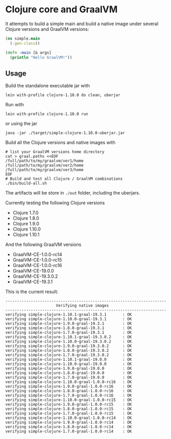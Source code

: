 # Clojure core and GraalVM

It attempts to build a simple main and build a native image under several Clojure versions and GraalVM versions:

``` clojure
(ns simple.main
  (:gen-class))

(defn -main [& args]
  (println "Hello GraalVM!"))
```

## Usage

Build the standalone executable jar with

    lein with-profile clojure-1.10.0 do clean, uberjar

Run with

    lein with-profile clojure-1.10.0 run

or using the jar

    java -jar ./target/simple-clojure-1.10.0-uberjar.jar

Build all the Clojure versions and native images with

    # list your GraalVM versions home directory
    cat > graal.paths <<EOF
    /full/path/to/my/graalvm/ver1/home
    /full/path/to/my/graalvm/ver2/home
    /full/path/to/my/graalvm/ver3/home
    EOF
    # Build and test all Clojure / GraalVM combinations
    ./bin/build-all.sh

The artifacts will be store in `./out` folder, including the uberjars.

Currently testing the following Clojure versions

  - Clojure 1.7.0
  - Clojure 1.8.0
  - Clojure 1.9.0
  - Clojure 1.10.0
  - Clojure 1.10.1

And the following GraalVM versions

  - GraalVM-CE-1.0.0-rc14
  - GraalVM-CE-1.0.0-rc15
  - GraalVM-CE-1.0.0-rc16
  - GraalVM-CE-19.0.0
  - GraalVM-CE-19.3.0.2
  - GraalVM-CE-19.3.1


This is the current result:

``` text
----------------------------------------------------------------------
                      Verifying native images
----------------------------------------------------------------------
verifying simple-clojure-1.10.1-graal-19.3.1       : OK
verifying simple-clojure-1.10.0-graal-19.3.1       : OK
verifying simple-clojure-1.9.0-graal-19.3.1        : OK
verifying simple-clojure-1.8.0-graal-19.3.1        : OK
verifying simple-clojure-1.7.0-graal-19.3.1        : OK
verifying simple-clojure-1.10.1-graal-19.3.0.2     : OK
verifying simple-clojure-1.10.0-graal-19.3.0.2     : OK
verifying simple-clojure-1.9.0-graal-19.3.0.2      : OK
verifying simple-clojure-1.8.0-graal-19.3.0.2      : OK
verifying simple-clojure-1.7.0-graal-19.3.0.2      : OK
verifying simple-clojure-1.10.1-graal-19.0.0       : OK
verifying simple-clojure-1.10.0-graal-19.0.0       : OK
verifying simple-clojure-1.9.0-graal-19.0.0        : OK
verifying simple-clojure-1.8.0-graal-19.0.0        : OK
verifying simple-clojure-1.7.0-graal-19.0.0        : OK
verifying simple-clojure-1.10.0-graal-1.0.0-rc16   : OK
verifying simple-clojure-1.9.0-graal-1.0.0-rc16    : OK
verifying simple-clojure-1.8.0-graal-1.0.0-rc16    : OK
verifying simple-clojure-1.7.0-graal-1.0.0-rc16    : OK
verifying simple-clojure-1.10.0-graal-1.0.0-rc15   : OK
verifying simple-clojure-1.9.0-graal-1.0.0-rc15    : OK
verifying simple-clojure-1.8.0-graal-1.0.0-rc15    : OK
verifying simple-clojure-1.7.0-graal-1.0.0-rc15    : OK
verifying simple-clojure-1.10.0-graal-1.0.0-rc14   : OK
verifying simple-clojure-1.9.0-graal-1.0.0-rc14    : OK
verifying simple-clojure-1.8.0-graal-1.0.0-rc14    : OK
verifying simple-clojure-1.7.0-graal-1.0.0-rc14    : OK
```
